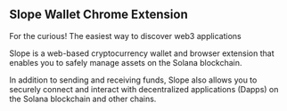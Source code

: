 ## Slope Wallet Chrome Extension

For the curious! The easiest way to discover web3 applications

Slope is a web-based cryptocurrency wallet and browser extension that enables you to safely manage assets on the Solana blockchain.

In addition to sending and receiving funds, Slope also allows you to securely connect and interact with decentralized applications (Dapps) on the Solana blockchain and other chains.
